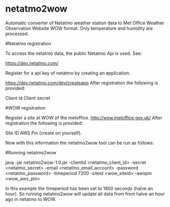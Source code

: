 # netatmo2wow

Automatic converter of Netatmo weather station data to Met Office Weather Observation Website WOW format. Only temperature and humidity are processed.

#Netatmo registration

To access the netatmo data, the public Netatmo Api is used. See:

https://dev.netatmo.com/

Register for a api key of netatmo by creating an application:

https://dev.netatmo.com/dev/createapp
After registration the following is provided:

Client id
Client secret


#WOW registration

Register a site at WOW of the metoffice.
http://wow.metoffice.gov.uk/
After registration the following is provided:

Site ID
AWS Pin (create on yourself).

Now  with this information the netatmo2wow tool can be run as follows:

#Running netatmo2wow

java -jar netatmo2wow-1.0.jar -clientid <netatmo_client_id> -secret <netatmo_secret> -email <netatmo_email_account> -password <netatmo_password> -timeperiod 7200 -siteid <wow_siteid>  -awspin <wow_aws_pin>

In this example the timeperiod has been set to 1800 seconds (halve an hour).
So running netatmo2wow will update all data from from halve an hour ago in netatmo to WOW.
